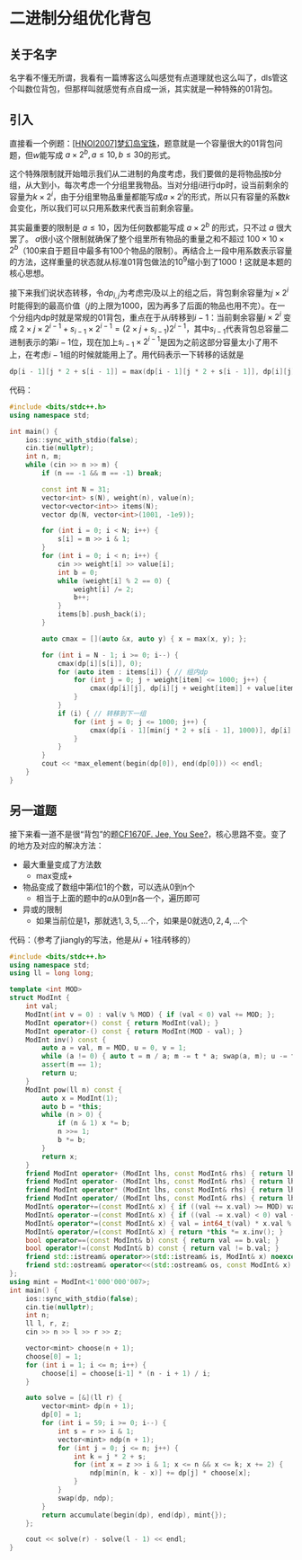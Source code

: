 # 二进制分组优化背包

## 关于名字

名字看不懂无所谓，我看有一篇博客这么叫感觉有点道理就也这么叫了，dls管这个叫数位背包，但那样叫就感觉有点自成一派，其实就是一种特殊的01背包。

## 引入

直接看一个例题：[[HNOI2007]梦幻岛宝珠](https://www.luogu.com.cn/problem/P3188)，题意就是一个容量很大的01背包问题，但$w$能写成 $a\times 2^b, a\le 10, b\le 30$的形式。

这个特殊限制就开始暗示我们从二进制的角度考虑，我们要做的是将物品按$b$分组，从大到小，每次考虑一个分组里我物品。当对分组$i$进行dp时，设当前剩余的容量为$k\times 2^i$，由于分组里物品重量都能写成$a\times 2^i$的形式，所以只有容量的系数$k$会变化，所以我们可以只用系数来代表当前剩余容量。

其实最重要的限制是 $a\le 10$，因为任何数都能写成 $a\times 2^b$ 的形式，只不过 $a$ 很大罢了。 $a$很小这个限制就确保了整个组里所有物品的重量之和不超过 $100\times 10 \times 2^b$（100来自于题目中最多有100个物品的限制）。再结合上一段中用系数表示容量的方法，这样重量的状态就从标准01背包做法的$10^9$缩小到了1000！这就是本题的核心思想。

接下来我们说状态转移，令$dp_{i, j}$为考虑完$i$及以上的组之后，背包剩余容量为$j\times 2^i$时能得到的最高价值（$j$的上限为1000，因为再多了后面的物品也用不完）。在一个分组内dp时就是常规的01背包，重点在于从$i$转移到$i-1$：当前剩余容量$j\times 2^i$ 变成 $2 \times j \times 2^{i-1} + s_{i-1} \times 2^{i-1} = (2\times j + s_{i-1})2^{i-1}$，其中$s_{i-1}$代表背包总容量二进制表示的第$i-1$位，现在加上$s_{i-1}\times 2^{i-1}$是因为之前这部分容量太小了用不上，在考虑$i-1$组的时候就能用上了。用代码表示一下转移的话就是
```cpp
dp[i - 1][j * 2 + s[i - 1]] = max(dp[i - 1][j * 2 + s[i - 1]], dp[i][j]);
```

代码：
```cpp
#include <bits/stdc++.h>
using namespace std;

int main() {
    ios::sync_with_stdio(false);
    cin.tie(nullptr);
    int n, m;
    while (cin >> n >> m) {
        if (n == -1 && m == -1) break;

        const int N = 31;
        vector<int> s(N), weight(n), value(n);
        vector<vector<int>> items(N);
        vector dp(N, vector<int>(1001, -1e9));

        for (int i = 0; i < N; i++) {
            s[i] = m >> i & 1;
        }
        for (int i = 0; i < n; i++) {
            cin >> weight[i] >> value[i];
            int b = 0;
            while (weight[i] % 2 == 0) {
                weight[i] /= 2;
                b++;
            }
            items[b].push_back(i);
        }

        auto cmax = [](auto &x, auto y) { x = max(x, y); };

        for (int i = N - 1; i >= 0; i--) {
            cmax(dp[i][s[i]], 0);
            for (auto item : items[i]) { // 组内dp
                for (int j = 0; j + weight[item] <= 1000; j++) {
                    cmax(dp[i][j], dp[i][j + weight[item]] + value[item]);
                }
            }
            if (i) { // 转移到下一组
                for (int j = 0; j <= 1000; j++) {
                    cmax(dp[i - 1][min(j * 2 + s[i - 1], 1000)], dp[i][j]);
                }
            }
        }
        cout << *max_element(begin(dp[0]), end(dp[0])) << endl;
    }
}
```

## 另一道题

接下来看一道不是很“背包”的题[CF1670F. Jee, You See?](https://codeforces.com/contest/1670/problem/F)，核心思路不变。变了的地方及对应的解决方法：
- 最大重量变成了方法数
    - max变成+
- 物品变成了数组中第$i$位1的个数，可以选从0到n个
    - 相当于上面的题中的$a$从0到$n$各一个，遍历即可
- 异或的限制
    - 如果当前位是$1$，那就选$1,3,5,\dots$个，如果是$0$就选$0,2,4,\dots$个

代码：（参考了jiangly的写法，他是从$i+1$往$i$转移的）

```cpp
#include <bits/stdc++.h>
using namespace std;
using ll = long long;

template <int MOD>
struct ModInt {
    int val;
    ModInt(int v = 0) : val(v % MOD) { if (val < 0) val += MOD; };
    ModInt operator+() const { return ModInt(val); }
    ModInt operator-() const { return ModInt(MOD - val); }
    ModInt inv() const {
        auto a = val, m = MOD, u = 0, v = 1;
        while (a != 0) { auto t = m / a; m -= t * a; swap(a, m); u -= t * v; swap(u, v); }
        assert(m == 1);
        return u;
    }
    ModInt pow(ll n) const {
        auto x = ModInt(1);
        auto b = *this;
        while (n > 0) {
            if (n & 1) x *= b;
            n >>= 1;
            b *= b;
        }
        return x;
    }
    friend ModInt operator+ (ModInt lhs, const ModInt& rhs) { return lhs += rhs; }
    friend ModInt operator- (ModInt lhs, const ModInt& rhs) { return lhs -= rhs; }
    friend ModInt operator* (ModInt lhs, const ModInt& rhs) { return lhs *= rhs; }
    friend ModInt operator/ (ModInt lhs, const ModInt& rhs) { return lhs /= rhs; }
    ModInt& operator+=(const ModInt& x) { if ((val += x.val) >= MOD) val -= MOD; return *this; }
    ModInt& operator-=(const ModInt& x) { if ((val -= x.val) < 0) val += MOD; return *this; }
    ModInt& operator*=(const ModInt& x) { val = int64_t(val) * x.val % MOD; return *this; }
    ModInt& operator/=(const ModInt& x) { return *this *= x.inv(); }
    bool operator==(const ModInt& b) const { return val == b.val; }
    bool operator!=(const ModInt& b) const { return val != b.val; }
    friend std::istream& operator>>(std::istream& is, ModInt& x) noexcept { return is >> x.val; }
    friend std::ostream& operator<<(std::ostream& os, const ModInt& x) noexcept { return os << x.val; }
};
using mint = ModInt<1'000'000'007>;
int main() {
    ios::sync_with_stdio(false);
    cin.tie(nullptr);
    int n;
    ll l, r, z;
    cin >> n >> l >> r >> z;

    vector<mint> choose(n + 1);
    choose[0] = 1;
    for (int i = 1; i <= n; i++) {
        choose[i] = choose[i-1] * (n - i + 1) / i;
    }

    auto solve = [&](ll r) {
        vector<mint> dp(n + 1);
        dp[0] = 1;
        for (int i = 59; i >= 0; i--) {
            int s = r >> i & 1;
            vector<mint> ndp(n + 1);
            for (int j = 0; j <= n; j++) {
                int k = j * 2 + s;
                for (int x = z >> i & 1; x <= n && x <= k; x += 2) {
                    ndp[min(n, k - x)] += dp[j] * choose[x];
                }
            }
            swap(dp, ndp);
        }
        return accumulate(begin(dp), end(dp), mint{});
    };

    cout << solve(r) - solve(l - 1) << endl;
}
```
